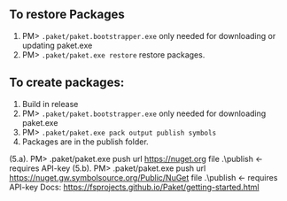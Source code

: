 ## To restore Packages
1. PM> `.paket/paket.bootstrapper.exe` only needed for downloading or updating paket.exe
2. PM> `.paket/paket.exe restore` restore packages.

## To create packages:
1. Build in release
2. PM> `.paket/paket.bootstrapper.exe` only needed for downloading paket.exe
3. PM> `.paket/paket.exe pack output publish symbols`
4. Packages are in the publish folder.

(5.a). PM> .paket/paket.exe push url https://nuget.org file .\publish <- requires API-key 
(5.b). PM> .paket/paket.exe push url https://nuget.gw.symbolsource.org/Public/NuGet file .\publish <- requires API-key
Docs: https://fsprojects.github.io/Paket/getting-started.html
